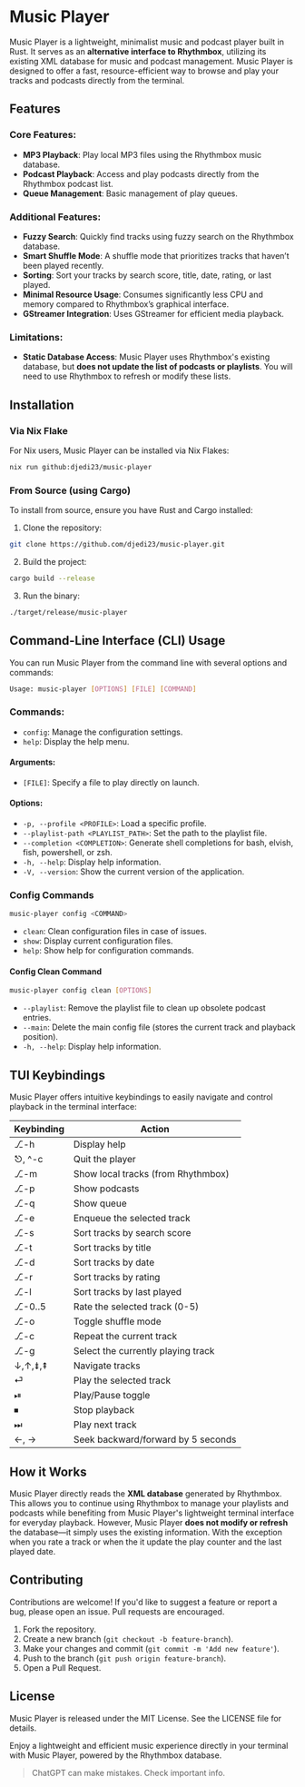 # Music Player

Music Player is a lightweight, minimalist music and podcast player built in Rust. It serves as an **alternative interface to Rhythmbox**, utilizing its existing XML database for music and podcast management. Music Player is designed to offer a fast, resource-efficient way to browse and play your tracks and podcasts directly from the terminal.

## Features

### Core Features:
- **MP3 Playback**: Play local MP3 files using the Rhythmbox music database.
- **Podcast Playback**: Access and play podcasts directly from the Rhythmbox podcast list.
- **Queue Management**: Basic management of play queues.

### Additional Features:
- **Fuzzy Search**: Quickly find tracks using fuzzy search on the Rhythmbox database.
- **Smart Shuffle Mode**: A shuffle mode that prioritizes tracks that haven’t been played recently.
- **Sorting**: Sort your tracks by search score, title, date, rating, or last played.
- **Minimal Resource Usage**: Consumes significantly less CPU and memory compared to Rhythmbox’s graphical interface.
- **GStreamer Integration**: Uses GStreamer for efficient media playback.

### Limitations:
- **Static Database Access**: Music Player uses Rhythmbox's existing database, but **does not update the list of podcasts or playlists**. You will need to use Rhythmbox to refresh or modify these lists.

## Installation

### Via Nix Flake

For Nix users, Music Player can be installed via Nix Flakes:

```bash
nix run github:djedi23/music-player
```

### From Source (using Cargo)

To install from source, ensure you have Rust and Cargo installed:

1. Clone the repository:

```bash
git clone https://github.com/djedi23/music-player.git
```

2. Build the project:

```bash
cargo build --release
```

3. Run the binary:

```bash
./target/release/music-player
```

## Command-Line Interface (CLI) Usage

You can run Music Player from the command line with several options and commands:

```bash
Usage: music-player [OPTIONS] [FILE] [COMMAND]
```

### Commands:
- `config`: Manage the configuration settings.
- `help`: Display the help menu.

#### Arguments:
- `[FILE]`: Specify a file to play directly on launch.

#### Options:

- `-p, --profile <PROFILE>`: Load a specific profile.
- `--playlist-path <PLAYLIST_PATH>`: Set the path to the playlist file.
- `--completion <COMPLETION>`: Generate shell completions for bash, elvish, fish, powershell, or zsh.
- `-h, --help`: Display help information.
- `-V, --version`: Show the current version of the application.

### Config Commands

```bash
music-player config <COMMAND>
```

- `clean`: Clean configuration files in case of issues.
- `show`: Display current configuration files.
- `help`: Show help for configuration commands.

#### Config Clean Command

```bash
music-player config clean [OPTIONS]
```
- `--playlist`: Remove the playlist file to clean up obsolete podcast entries.
- `--main`: Delete the main config file (stores the current track and playback position).
- `-h, --help`: Display help information.

## TUI Keybindings

Music Player offers intuitive keybindings to easily navigate and control playback in the terminal interface:

| Keybinding | Action                             |
| ---------- | ---------------------------------- |
| ⎇-h        | Display help                       |
| ⎋, ^-c     | Quit the player                    |
| ⎇-m        | Show local tracks (from Rhythmbox) |
| ⎇-p        | Show podcasts                      |
| ⎇-q        | Show queue                         |
| ⎇-e        | Enqueue the selected track         |
| ⎇-s        | Sort tracks by search score        |
| ⎇-t        | Sort tracks by title               |
| ⎇-d        | Sort tracks by date                |
| ⎇-r        | Sort tracks by rating              |
| ⎇-l        | Sort tracks by last played         |
| ⎇-0..5     | Rate the selected track (0-5)      |
| ⎇-o        | Toggle shuffle mode                |
| ⎇-c        | Repeat the current track           |
| ⎇-g        | Select the currently playing track |
| ↓,↑,⇟,⇞    | Navigate tracks                    |
| ⏎          | Play the selected track            |
| ⏯          | Play/Pause toggle                  |
| ⏹          | Stop playback                      |
| ⏭          | Play next track                    |
| ←, →       | Seek backward/forward by 5 seconds |

## How it Works

Music Player directly reads the **XML database** generated by Rhythmbox. This allows you to continue using Rhythmbox to manage your playlists and podcasts while benefiting from Music Player's lightweight terminal interface for everyday playback. However, Music Player **does not modify or refresh** the database—it simply uses the existing information. With the exception when you rate a track or when the it update the play counter and the last played date.

## Contributing

Contributions are welcome! If you'd like to suggest a feature or report a bug, please open an issue. Pull requests are encouraged.

1. Fork the repository.
1. Create a new branch (`git checkout -b feature-branch`).
1. Make your changes and commit (`git commit -m 'Add new feature'`).
1. Push to the branch (`git push origin feature-branch`).
1. Open a Pull Request.

## License

Music Player is released under the MIT License. See the LICENSE file for details.

Enjoy a lightweight and efficient music experience directly in your terminal with Music Player, powered by the Rhythmbox database.


> ChatGPT can make mistakes. Check important info.
